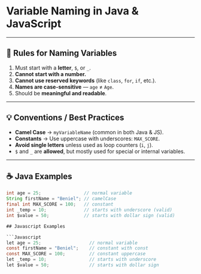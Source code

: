 # Variable Naming in Java & JavaScript

---

## 📘 Rules for Naming Variables

1. Must start with a **letter**, `$`, or `_`.  
2. **Cannot start with a number.**  
3. **Cannot use reserved keywords** (like `class`, `for`, `if`, etc.).  
4. **Names are case-sensitive** — `age` ≠ `Age`.  
5. Should be **meaningful and readable**.

---

## 💡 Conventions / Best Practices

- **Camel Case** → `myVariableName` (common in both Java & JS).  
- **Constants** → Use uppercase with underscores: `MAX_SCORE`.  
- **Avoid single letters** unless used as loop counters (`i`, `j`).  
- `$` and `_` are **allowed**, but mostly used for special or internal variables.

---

## ☕ Java Examples

```java
int age = 25;                // normal variable
String firstName = "Beniel"; // camelCase
final int MAX_SCORE = 100;   // constant
int _temp = 10;              // starts with underscore (valid)
int $value = 50;             // starts with dollar sign (valid)

## Javascript Examples 

```Javascript
let age = 25;                  // normal variable
const firstName = "Beniel";    // constant with const
const MAX_SCORE = 100;         // constant uppercase
let _temp = 10;                // starts with underscore
let $value = 50;               // starts with dollar sign